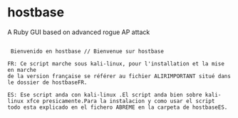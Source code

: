 # hostbase
A Ruby GUI based on advanced rogue AP attack




~~~~~~~~~~~~~~~~~~ Hostbase project By Koala @ crack-wifi.com @ wifi-libre.com @ kali-linux.fr ~~~~~~~~~~~~~~~~~~~~

 Bienvenido en hostbase // Bienvenue sur hostbase
 
FR: Ce script marche sous kali-linux, pour l'installation et la mise en marche
de la version française se référer au fichier ALIRIMPORTANT situé dans le dossier de hostbaseFR.

ES: Ese script anda con kali-linux .El script anda bien sobre kali-linux xfce presicamente.Para la instalacion y como usar el script
todo esta explicado en el fichero ABREME en la carpeta de hostbaseES.

